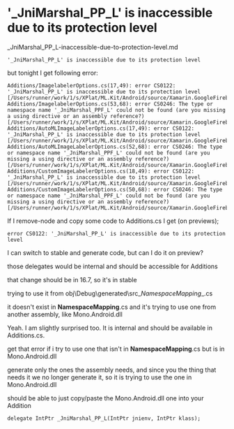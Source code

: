 # '_JniMarshal_PP_L' is inaccessible due to its protection level

_JniMarshal_PP_L-inaccessible-due-to-protection-level.md


```
'_JniMarshal_PP_L' is inaccessible due to its protection level
```

but tonight I get following error:

```
Additions/ImagelabelerOptions.cs(17,49): error CS0122: '_JniMarshal_PP_L' is inaccessible due to its protection level [/Users/runner/work/1/s/XPlat/ML.Kit/Android/source/Xamarin.GoogleFirebase.ML.Kit.ImageLabeling/Xamarin.GoogleFirebase.ML.Kit.ImageLabeling.csproj]
Additions/ImagelabelerOptions.cs(53,68): error CS0246: The type or namespace name '_JniMarshal_PPF_L' could not be found (are you missing a using directive or an assembly reference?) [/Users/runner/work/1/s/XPlat/ML.Kit/Android/source/Xamarin.GoogleFirebase.ML.Kit.ImageLabeling/Xamarin.GoogleFirebase.ML.Kit.ImageLabeling.csproj]
Additions/AutoMLImageLabelerOptions.cs(17,49): error CS0122: '_JniMarshal_PP_L' is inaccessible due to its protection level [/Users/runner/work/1/s/XPlat/ML.Kit/Android/source/Xamarin.GoogleFirebase.ML.Kit.ImageLabeling.AutoML/Xamarin.GoogleFirebase.ML.Kit.ImageLabeling.AutoML.csproj]
Additions/AutoMLImageLabelerOptions.cs(52,68): error CS0246: The type or namespace name '_JniMarshal_PPF_L' could not be found (are you missing a using directive or an assembly reference?) [/Users/runner/work/1/s/XPlat/ML.Kit/Android/source/Xamarin.GoogleFirebase.ML.Kit.ImageLabeling.AutoML/Xamarin.GoogleFirebase.ML.Kit.ImageLabeling.AutoML.csproj]
Additions/CustomImageLabelerOptions.cs(18,49): error CS0122: '_JniMarshal_PP_L' is inaccessible due to its protection level [/Users/runner/work/1/s/XPlat/ML.Kit/Android/source/Xamarin.GoogleFirebase.ML.Kit.ImageLabeling.Custom/Xamarin.GoogleFirebase.ML.Kit.ImageLabeling.Custom.csproj]
Additions/CustomImageLabelerOptions.cs(50,68): error CS0246: The type or namespace name '_JniMarshal_PPF_L' could not be found (are you missing a using directive or an assembly reference?) [/Users/runner/work/1/s/XPlat/ML.Kit/Android/source/Xamarin.GoogleFirebase.ML.Kit.ImageLabeling.Custom/Xamarin.GoogleFirebase.ML.Kit.ImageLabeling.Custom.csproj]
```




If I remove-node and copy some code to Additions.cs
I get (on previews);

```
error CS0122: '_JniMarshal_PP_L' is inaccessible due to its protection level 
````

I can switch to stable and generate code, but can I do it on preview?

those delegates would be internal and should be accessible for Additions

that change should be in 16.7, so it's in stable

trying to use it from obj\Debug\generated\src\__NamespaceMapping__.cs

it doesn't exist in __NamespaceMapping__.cs and it's trying to use one from another assembly, like Mono.Android.dll


Yeah. I am slightly surprised too. It is internal and should be available in Additions.cs.

get that error if i try to use one that isn't in __NamespaceMapping__.cs but is in Mono.Android.dll

generate only the ones the assembly needs, and since you <remove-node> the thing that needs it we no longer generate it, 
so it is trying to use the one in Mono.Android.dll

should be able to just copy/paste the Mono.Android.dll one into your Addition

```
delegate IntPtr _JniMarshal_PP_L(IntPtr jnienv, IntPtr klass);
```

